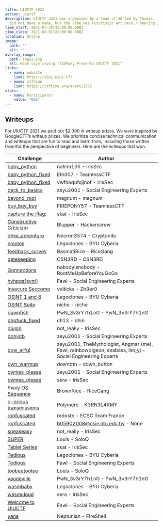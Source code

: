 ```yaml
---
title: UIUCTF 2021
series: uiuctf
description: UIUCTF 2021 was organized by a team of 30 led by Thomas. The theme
  did not have a name, but the vibe was Futuristic Art Deco / Roaring 20s.
time_start: 2021-07-30T22:00:00.000Z
time_close: 2021-08-01T22:00:00.000Z
location: Online
image:
  path: ""
  alt: ""
overlay_image:
  path: logo2.png
  alt: Neon sign saying "SIGPwny Presents UIUCTF 2021"
links:
  - name: website
    link: https://2021.uiuc.tf/
  - name: ctftime
    link: https://ctftime.org/event/1372
stats:
  - name: Participants
    value: "658"
---
```

## Writeups

For UIUCTF 2021 we paid out $2,000 in writeup prizes. We were inspired by GoogleCTF’s writeup prizes. We prioritize concise technical communication and writeups that are fun to read and learn from, including those written from/for the perspective of beginners. Here are the writeups that won.

| Challenge                                                                                                                                                           | Author                                                                                                   |
| ------------------------------------------------------------------------------------------------------------------------------------------------------------------- | -------------------------------------------------------------------------------------------------------- |
| [baby_python](https://irissec.xyz/articles/categories/other/2021-08-06/baby-python)                                                                                 | natem135 - IrisSec                                                                                       |
| [baby_python_fixed](https://github.com/Eth007/CTF-Writeups/tree/master/UIUCTF%202021/baby_python_fixed)                                                             | Eth007 - TeamlessCTF                                                                                     |
| [baby_python_fixed](https://irissec.xyz/articles/categories/other/2021-08-09/uiuctf-jails#baby_python_fixed-jail-133)                                               | vwfhoqufqijnof - IrisSec                                                                                 |
| [back_to_basics](https://zeyu2001.gitbook.io/ctfs/2021/uiuctf-2021/back_to_basics)                                                                                  | zeyu2001 - Social Engineering Experts                                                                    |
| [beyond_root](http://jgeralnik.github.io/writeups/2021/08/09/beyond_root/)                                                                                          | magnum - magnum                                                                                          |
| [buy_buy_buy](https://github.com/Eth007/CTF-Writeups/blob/master/UIUCTF%202021/buy_buy_buy/README.md)                                                               | FIREPONY57 - TeamlessCTF                                                                                 |
| [capture the :flag:](https://irissec.xyz/articles/categories/forensics/2021-08-08/Diffing-Images-and-Using-Columnar-LSB-to-Retrieve-a-Message)                      | skat - IrisSec                                                                                           |
| [Constructive Criticizm](https://github.com/TheBlupper/ctf_writeups/blob/main/uiuctf2021/Constructive%20Criticism/writeup.md)                                       | Blupper - Hackerscrew                                                                                    |
| [dhke_adventure](https://gist.github.com/Necron3574/1ba5671a2f594b9f19bb9fdf0e5c76d2)                                                                               | Necron3574 - Cryptonite                                                                                  |
| [emotes](https://github.com/BYU-CTF-group/writeups-uiuctf/tree/main/emote)                                                                                          | Legoclones - BYU Cyberia                                                                                 |
| [feedback_survey](https://gist.github.com/willwam845/77c38977d62b643c5f6b827a823caf48)                                                                              | BasmatiRice - RiceGang                                                                                   |
| [gatekeeping](https://github.com/csn3rd/UIUCTFGatekeepingWriteup/blob/master/README.md)                                                                             | CSN3RD - CSN3RD                                                                                          |
| [Gonnections](https://github.com/nobodyisnobody/write-ups/tree/main/UIUCTF.2021/pwn/gonnegtions)                                                                    | nobodyisnobody - RootMeUpBeforeYouGoGo                                                                   |
| [hvhpgs\{synt\}](https://fawl.gitbook.io/ctf-writeups/uiuctf-2021/hvhpgs-synt)                                                                                        | Fawl - Social Engineering Experts                                                                        |
| [Insecure Seccomp](https://github.com/volticks/CTF-Writeups/tree/main/UIUCTF%2021/insecure-seccomp)                                                                 | volticks - Zh3er0                                                                                        |
| [OSINT 1 and 8](https://github.com/BYU-CTF-group/writeups-uiuctf/tree/main/OSINT_Charlie#chaplins-pr-nightmare---8-extreme)                                         | Legoclones - BYU Cyberia                                                                                 |
| [OSINT Suite](https://tqtnk2000.github.io/uiuctf-writeups.html#osintchaplin1)                                                                                       | niche - niche                                                                                            |
| [pawnfish](https://nguyenguyen753.github.io//2021-08-03-UIU-2021/)                                                                                                  | PwN_3v3rY7h1nG - PwN_3v3rY7h1nG                                                                          |
| [phpfuck_fixed](https://ohm1.gitlab.io/cysec/uiuctf/phpfuck_fixed/writeup.jl.html)                                                                                  | ch13 - ohm                                                                                               |
| [plugin](https://irissec.xyz/articles/categories/re/2021-08-04/plugin)                                                                                              | not_really - IrisSec                                                                                     |
| [ponydb](https://zeyu2001.gitbook.io/ctfs/2021/uiuctf-2021/ponydb)                                                                                                  | zeyu2001 - Social Engineering Experts                                                                    |
| [pow_erful](https://angmar2722.github.io/CTFwriteups/2021/uiuctf2021/#pow-erful)                                                                                    | zeyu2001, TheMythologist, Angmar (me), Fawl, rainbowpigeon, seabass, lim_yj - Social Engineering Experts |
| [pwn_warmup](https://gist.github.com/downbtn/0f9330fc881b29868ccd3b0022246bfa)                                                                                      | downbtn - down_button                                                                                    |
| [pwnies_please](https://zeyu2001.gitbook.io/ctfs/2021/uiuctf-2021/pwnies_please)                                                                                    | zeyu2001 - Social Engineering Experts                                                                    |
| [pwnies_please](https://irissec.xyz/articles/categories/misc/2021-08-08/pwniesplease#pwnies_please-misc-390)                                                        | sera - IrisSec                                                                                           |
| [Pwny OS Sequence](https://github.com/Day91/Writeups/blob/master/UIUCTF/PwnyOS.md#zeroday-challenges)                                                               | BrownRice - RiceGang                                                                                     |
| [q-orious transmissions](https://www.sebven.com/ctf/2021/08/05/UIUCTF2021-Q-Rious-Transmissions.html)                                                               | Polymero - K3RN3L4RMY                                                                                    |
| [ropfuscated](https://redoste.xyz/2021/08/03/write-up-uiuctf-2021-ropfuscated/)                                                                                     | redoste - ECSC Team France                                                                               |
| [ropfuscated](https://hackmd.io/@M30W/UIUCTF2021-Ropfuscated-Writeup)                                                                                               | b05902008@csie.ntu.edu.tw - None                                                                         |
| [speakeasy](https://irissec.xyz/articles/categories/re/2021-08-03/speakeasy)                                                                                        | not_really - IrisSec                                                                                     |
| [SUPER](https://github.com/PwnLouis/CTF-Writeups/tree/main/2021-7-30-uiuctf/super)                                                                                  | Louis - SoloQ                                                                                            |
| [Tablet Series](https://irissec.xyz/articles/categories/forensics/2021-08-07/Performing-Digital-Forensics-on-an-Apple-Tablet-to-Recover-Evidence#forensicstablet-1) | skat - IrisSec                                                                                           |
| [Tedious](https://github.com/BYU-CTF-group/writeups-uiuctf/tree/main/tedious)                                                                                       | Legoclones - BYU Cyberia                                                                                 |
| [Tedious](https://fawl.gitbook.io/ctf-writeups/uiuctf-2021/tedious)                                                                                                 | Fawl - Social Engineering Experts                                                                        |
| [toobeetootee](https://github.com/PwnLouis/CTF-Writeups/tree/main/2021-7-30-uiuctf/toobeetootee)                                                                    | Louis - SoloQ                                                                                            |
| [vaudeville](https://nguyenguyen753.github.io//2021-08-02-UIU-2021/)                                                                                                | PwN_3v3rY7h1nG - PwN_3v3rY7h1nG                                                                          |
| [wasmbaby](https://github.com/BYU-CTF-group/writeups-uiuctf/tree/main/wasmbaby)                                                                                     | Legoclones - BYU Cyberia                                                                                 |
| [wasmcloud](https://github.com/IrisSec/irissec.github.io/blob/master/_posts/2021-08-03-wasmcloud.md#wasmcloud-web-unsolved-during-ctf)                              | sera - IrisSec                                                                                           |
| [Welcome to UIUCTF](https://fawl.gitbook.io/ctf-writeups/uiuctf-2021/welcome-to-uiuctf21)                                                                           | Fawl - Social Engineering Experts                                                                        |
| [yana](https://fireshellsecurity.team/uiuctf2021-yana/)                                                                                                             | Neptunian - FireShell                                                                                    |